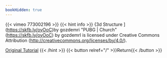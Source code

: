 ```yaml
---
bookHidden: true
---
```


{{< vimeo 773002196 >}}
{{< hint info >}}
{3d Structure ](https://skfb.ly/oyOoC)by gozdemri
"PUBG | Church" (https://skfb.ly/oyOoC) by gozdemrl is licensed under Creative Commons Attribution (http://creativecommons.org/licenses/by/4.0/).

[Original Tutorial](https://youtu.be/RqiCr5-uMgE)
{{< /hint >}}
{{< button relref="/" >}}Return{{< /button >}}
